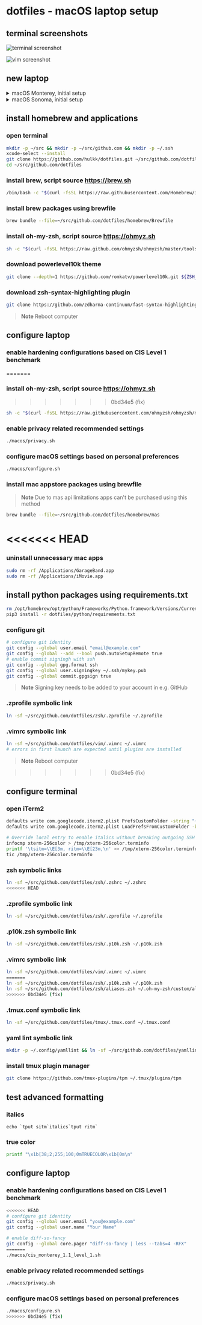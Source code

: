# dotfiles - macOS laptop setup

## terminal screenshots

![terminal screenshot](/screenshots/terminal.png?raw=true)

![vim screenshot](/screenshots/vim.png?raw=true)

## new laptop
<details>
  <summary>macOS Monterey, initial setup</summary>

  * language, country, regional settings, accessibility, network, skip migration assistant, apple id
  * computer account (uncheck "*Allow my Apple ID to reset this password*")
  * skip icloud keychain activation
  * find my
  * make this your new mac (customize)
    * enable location services
    * uncheck analytics
    * skip screen time setup
    * uncheck enable ask siri
    * uncheck filevault encryption (will be enabled later)
    * touch id
    * skip apple pay setup
    * dark mode
  * software update
    * reboot
  * uncheck "*Store files from Documents and Desktop in iCloud Drive*"

</details>
<details>
  <summary>macOS Sonoma, initial setup</summary>

  * language, country, regional settings, accessibility, network, skip migration assistant, sign in with apple id and accept iCloud terms
  * computer account (uncheck "*Allow my Apple ID to reset this password*")
  * skip icloud keychain activation
  * make this your new mac (customize)
    * enable location services
    * uncheck analytics
    * skip screen time setup
    * uncheck enable ask siri
    * uncheck filevault icloud unlock
    * add filevault recovery key to e.g. 1Password
    * setup touch id
    * skip apple pay setup
    * dark mode
  * software update
    * reboot

</details>

## install homebrew and applications
### open terminal
```bash
mkdir -p ~/src && mkdir -p ~/src/github.com && mkdir -p ~/.ssh
xcode-select --install
git clone https://github.com/hulkk/dotfiles.git ~/src/github.com/dotfiles
cd ~/src/github.com/dotfiles
```

### install brew, script source https://brew.sh
```bash
/bin/bash -c "$(curl -fsSL https://raw.githubusercontent.com/Homebrew/install/HEAD/install.sh)"
```

### install brew packages using brewfile
```bash
brew bundle --file=~/src/github.com/dotfiles/homebrew/Brewfile
```

### install oh-my-zsh, script source https://ohmyz.sh
```bash
sh -c "$(curl -fsSL https://raw.github.com/ohmyzsh/ohmyzsh/master/tools/install.sh)"
```

### download powerlevel10k theme
```bash
git clone --depth=1 https://github.com/romkatv/powerlevel10k.git ${ZSH_CUSTOM:-$HOME/.oh-my-zsh/custom}/themes/powerlevel10k
```

### download zsh-syntax-highlighting plugin
```bash
git clone https://github.com/zdharma-continuum/fast-syntax-highlighting.git ${ZSH_CUSTOM:-$HOME/.oh-my-zsh/custom}/plugins/fast-syntax-highlighting
```

> **Note**
> Reboot computer

## configure laptop

### enable hardening configurations based on CIS Level 1 benchmark
=======
### install oh-my-zsh, script source https://ohmyz.sh
>>>>>>> 0bd34e5 (fix)
```bash
sh -c "$(curl -fsSL https://raw.githubusercontent.com/ohmyzsh/ohmyzsh/master/tools/install.sh)"
```

### enable privacy related recommended settings
```bash
./macos/privacy.sh
```

### configure macOS settings based on personal preferences
```bash
./macos/configure.sh
```

### install mac appstore packages using brewfile

> **Note**
> Due to mas api limitations apps can't be purchased using this method

```bash
brew bundle --file=~/src/github.com/dotfiles/homebrew/mas
```

<<<<<<< HEAD
=======
### uninstall unnecessary mac apps
```bash
sudo rm -rf /Applications/GarageBand.app
sudo rm -rf /Applications/iMovie.app
```

## install python packages using requirements.txt
```bash
rm /opt/homebrew/opt/python/Frameworks/Python.framework/Versions/Current/lib/python3.12/EXTERNALLY-MANAGED
pip3 install -r dotfiles/python/requirements.txt
```

### configure git
```bash
# configure git identity
git config --global user.email "email@example.com"
git config --global --add --bool push.autoSetupRemote true
# enable commit signingh with ssh
git config --global gpg.format ssh
git config --global user.signingkey ~/.ssh/mykey.pub
git config --global commit.gpgsign true
```
> **Note**
> Signing key needs to be added to your account in e.g. GitHub

### .zprofile symbolic link
```bash
ln -sf ~/src/github.com/dotfiles/zsh/.zprofile ~/.zprofile
```

### .vimrc symbolic link
```bash
ln -sf ~/src/github.com/dotfiles/vim/.vimrc ~/.vimrc
# errors in first launch are expected until plugins are installed
```

> **Note**
> Reboot computer

>>>>>>> 0bd34e5 (fix)
## configure terminal

### open iTerm2
```bash
defaults write com.googlecode.iterm2.plist PrefsCustomFolder -string "~/src/github.com/dotfiles/iterm2"
defaults write com.googlecode.iterm2.plist LoadPrefsFromCustomFolder -bool true

# Override local entry to enable italics without breaking outgoing SSH connections
infocmp xterm-256color > /tmp/xterm-256color.terminfo
printf '\tsitm=\\E[3m, ritm=\\E[23m,\n' >> /tmp/xterm-256color.terminfo
tic /tmp/xterm-256color.terminfo
```

### zsh symbolic links
```bash
ln -sf ~/src/github.com/dotfiles/zsh/.zshrc ~/.zshrc
<<<<<<< HEAD
```

### .zprofile symbolic link
```bash
ln -sf ~/src/github.com/dotfiles/zsh/.zprofile ~/.zprofile
```

### .p10k.zsh symbolic link
```bash
ln -sf ~/src/github.com/dotfiles/zsh/.p10k.zsh ~/.p10k.zsh
```

### .vimrc symbolic link
```bash
ln -sf ~/src/github.com/dotfiles/vim/.vimrc ~/.vimrc
=======
ln -sf ~/src/github.com/dotfiles/zsh/.p10k.zsh ~/.p10k.zsh
ln -sf ~/src/github.com/dotfiles/zsh/aliases.zsh ~/.oh-my-zsh/custom/aliases.zsh
>>>>>>> 0bd34e5 (fix)
```

### .tmux.conf symbolic link
```bash
ln -sf ~/src/github.com/dotfiles/tmux/.tmux.conf ~/.tmux.conf
```

### yaml lint symbolic link
```bash
mkdir -p ~/.config/yamllint && ln -sf ~/src/github.com/dotfiles/yamllint/config ~/.config/yamllint/config
```

### install tmux plugin manager
```bash
git clone https://github.com/tmux-plugins/tpm ~/.tmux/plugins/tpm
```

## test advanced formatting
### italics
```
echo `tput sitm`italics`tput ritm`
```
### true color
```bash
printf "\x1b[38;2;255;100;0mTRUECOLOR\x1b[0m\n"
```

## configure laptop

### enable hardening configurations based on CIS Level 1 benchmark
```bash
<<<<<<< HEAD
# configure git identity
git config --global user.email "you@example.com"
git config --global user.name "Your Name"

# enable diff-so-fancy
git config --global core.pager "diff-so-fancy | less --tabs=4 -RFX"
=======
./macos/cis_monterey_1.1_level_1.sh
```

### enable privacy related recommended settings
```bash
./macos/privacy.sh
```

### configure macOS settings based on personal preferences
```bash
./macos/configure.sh
>>>>>>> 0bd34e5 (fix)
```
